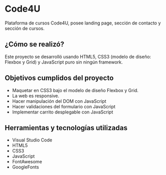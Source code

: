 # Code4U
Plataforma de cursos Code4U, posee landing page, sección de contacto y sección de cursos.

## ¿Cómo se realizó?
Este proyecto se desarrolló usando HTML5, CSS3 (modelo de diseño: Flexbox y Grid) y JavaScript puro sin ningún framework.

## Objetivos cumplidos del proyecto
* Maquetar en CSS3 bajo el modelo de diseño Flexbox y Grid.
* La web es responsive.
* Hacer manipulación del DOM con JavaScript
* Hacer validaciones del formulario con JavaScript
* Implementar carrito desplegable con JavaScript

## Herramientas y tecnologías utilizadas
* Visual Studio Code
* HTML5
* CSS3
* JavaScript
* FontAwesome
* GoogleFonts
